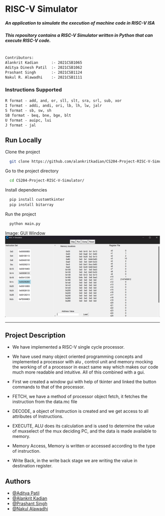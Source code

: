 # RISC-V Simulator
##### _An application to simulate the execution of machine code in RISC-V ISA_
##### _This repository contains a RISC-V Simulator written in Python that can execute RISC-V code._
#

```
Contributors:
Alankrit Kadian      :- 2021CSB1065
Aditya Dinesh Patil  :- 2021CSB1062
Prashant Singh       :- 2021CSB1124
Nakul R. Alawadhi    :- 2021CSB1111
```

### Instructions Supported
```
R format - add, and, or, sll, slt, sra, srl, sub, xor
I format - addi, andi, ori, lb, lh, lw, jalr
S format - sb, sw, sh
SB format - beq, bne, bge, blt
U format - auipc, lui
J format - jal
```


## Run Locally

Clone the project

```bash
  git clone https://github.com/alankritkadian/CS204-Project-RISC-V-Simulator
```

Go to the project directory

```bash
  cd CS204-Project-RISC-V-Simulator/
```

Install dependencies

```bash
  pip install customtkinter
  pip install bitarray
```

Run the project

```bash
  python main.py
```


Image:
GUI Window
![](static/image.png)

----
## Project Description

- We have implemented a RISC-V single cycle processor.
- We have used many object oriented programming concepts and implemented a processor with alu , control unit and memory mocking the working of of a processor in exact same way which makes our code much more readable and intuitive. All of this combined with a gui.

- First we created a window gui with help of tkinter and linked the button commands to that of the processor.
- FETCH, we have a method of processor object fetch, it fetches the instruction from the data.mc file
- DECODE, a object of Instruction is created and we get access to all attributes of Instructions.
- EXECUTE,
ALU does its calculation and is used to determine the value of muxselect of the mux deciding PC, and the data is made available to memory.

- Memory Access,
Memory is written or accessed according to the type of instruction.

- Write Back, in the write back stage we are writing the value in destination register.

## Authors

- [@Aditya Patil](https://www.github.com/Nerditya)
- [@Alankrit Kadian](https://www.github.com/alankritkadian)
- [@Prashant Singh](https://www.github.com/prashant531)
- [@Nakul Alawadhi](https://www.github.com/nakul-NRA)
